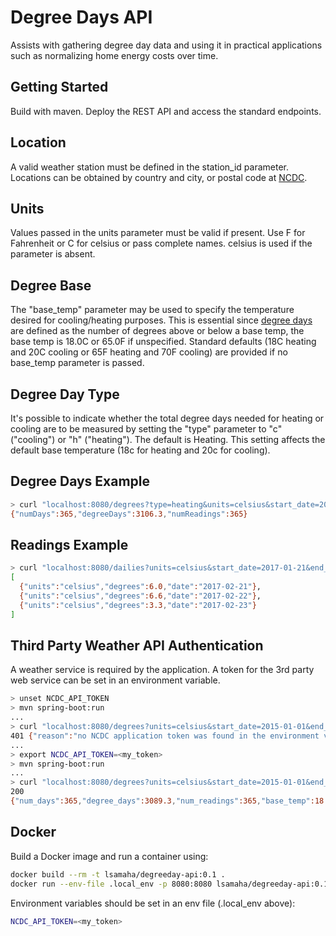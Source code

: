# Degree Days API

Assists with gathering degree day data and using it in practical applications such as normalizing 
home energy costs over time. 

## Getting Started

Build with maven. Deploy the REST API and access the standard endpoints.

## Location

A valid weather station must be defined in the station_id parameter. Locations can be obtained 
by country and city, or 
postal code at [NCDC](https://www.ncdc.noaa.gov).

## Units

Values passed in the units parameter must be valid if present. Use F for Fahrenheit or C for celsius 
or pass complete 
names. celsius is used if the parameter is absent.

## Degree Base

The "base_temp" parameter may be used to specify the temperature desired for cooling/heating purposes. 
This is essential since [degree days](https://en.wikipedia.org/wiki/Heating_degree_day) 
are defined as the number of degrees above or below a base temp, the base temp is 18.0C or 65.0F 
if unspecified. Standard defaults (18C heating and 20C cooling or 65F heating and 70F cooling) are provided 
if no base_temp parameter is passed. 

## Degree Day Type

It's possible to indicate whether the total degree days needed for heating or cooling are to be measured
by setting the "type" parameter to "c" ("cooling") or "h" ("heating"). The default is Heating. 
This setting affects the default base temperature (18c for heating and 20c for cooling).

## Degree Days Example

```bash
> curl "localhost:8080/degrees?type=heating&units=celsius&start_date=2015-01-01&end_date=2015-12-31&station_id=USW00014739&base_temp=18"
{"numDays":365,"degreeDays":3106.3,"numReadings":365}
```
## Readings Example

```bash
> curl "localhost:8080/dailies?units=celsius&start_date=2017-01-21&end_date=2017-01-23&station_id=USW00014739&base_temp=18"
[
  {"units":"celsius","degrees":6.0,"date":"2017-02-21"},
  {"units":"celsius","degrees":6.6,"date":"2017-02-22"},
  {"units":"celsius","degrees":3.3,"date":"2017-02-23"}
]
```

## Third Party Weather API Authentication

A weather service is required by the application. A token for the 3rd party web service can be 
set in an environment variable.

```bash
> unset NCDC_API_TOKEN
> mvn spring-boot:run
...
> curl "localhost:8080/degrees?units=celsius&start_date=2015-01-01&end_date=2015-12-31&station_id=USW00014739&base_temp=18"
401 {"reason":"no NCDC application token was found in the environment variable NCDC_API_TOKEN","code":"401"}
...
> export NCDC_API_TOKEN=<my_token>
> mvn spring-boot:run
...
> curl "localhost:8080/degrees?units=celsius&start_date=2015-01-01&end_date=2015-12-31&station_id=USW00014739&base_temp=18"
200
{"num_days":365,"degree_days":3089.3,"num_readings":365,"base_temp":18.0,"units":"celsius","degree_day_type":"heating","average":8.46}
```

## Docker

Build a Docker image and run a container using:
```bash
docker build --rm -t lsamaha/degreeday-api:0.1 .
docker run --env-file .local_env -p 8080:8080 lsamaha/degreeday-api:0.1
```
Environment variables should be set in an env file (.local_env above):
```bash
NCDC_API_TOKEN=<my_token>
```
